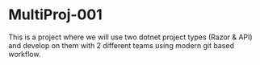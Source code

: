 # MultiProj-001

This is a project where we will use two dotnet project types (Razor & API) and develop on them with 2 different teams using modern git based workflow.
